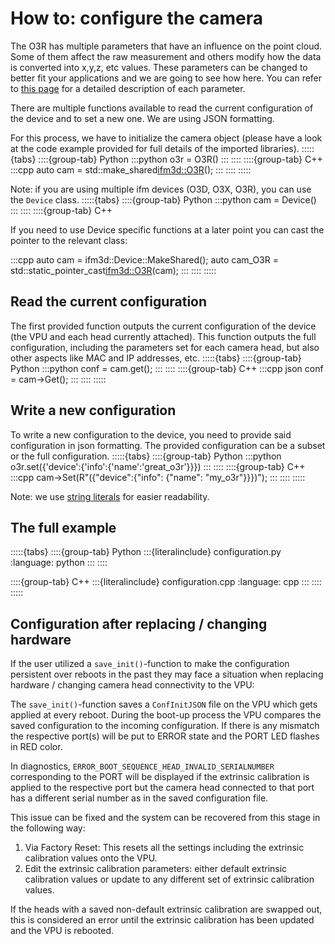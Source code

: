 # How to: configure the camera

The O3R has multiple parameters that have an influence on the point cloud. Some of them affect the raw measurement and others modify how the data is converted into x,y,z, etc values. These parameters can be changed to better fit your applications and we are going to see how here. You can refer to [this page](documentation/O3R/Parameters/parameters:Settings%20Description) for a detailed description of each parameter.

There are multiple functions available to read the current configuration of the device and to set a new one. We are using JSON formatting.

For this process, we have to initialize the camera object (please have a look at the code example provided for full details of the imported libraries).
:::::{tabs}
::::{group-tab} Python
:::python
o3r = O3R()
:::
::::
::::{group-tab} C++
:::cpp
auto cam = std::make_shared<ifm3d::O3R>();
:::
::::
:::::

Note: if you are using multiple ifm devices (O3D, O3X, O3R), you can use the `Device` class.
:::::{tabs}
::::{group-tab} Python
:::python
cam = Device()
:::
::::
::::{group-tab} C++

If you need to use Device specific functions at a later point you can cast the pointer to the relevant class:

:::cpp
auto cam = ifm3d::Device::MakeShared();
auto cam_O3R = std::static_pointer_cast<ifm3d::O3R>(cam);
:::
::::
:::::

## Read the current configuration

The first provided function outputs the current configuration of the device (the VPU and each head currently attached). This function outputs the full configuration, including the parameters set for each camera head, but also other aspects like MAC and IP addresses, etc.
:::::{tabs}
::::{group-tab} Python
:::python
conf = cam.get();
:::
::::
::::{group-tab} C++
:::cpp
json conf = cam->Get();
:::
::::
:::::

## Write a new configuration

To write a new configuration to the device, you need to provide said configuration in json formatting. The provided configuration can be a subset or the full configuration.
:::::{tabs}
::::{group-tab} Python
:::python
o3r.set({'device':{'info':{'name':'great_o3r'}}})
:::
::::
::::{group-tab} C++
:::cpp
cam->Set(R"({"device":{"info": {"name": "my_o3r"}}})");
:::
::::
:::::

Note: we use [string literals](https://en.cppreference.com/w/cpp/language/string_literal) for easier readability.

## The full example
:::::{tabs}
::::{group-tab} Python
:::{literalinclude} configuration.py
:language: python
:::
::::

::::{group-tab} C++
:::{literalinclude} configuration.cpp
:language: cpp
:::
::::
:::::

## Configuration after replacing / changing hardware

If the user utilized a `save_init()`-function to make the configuration persistent over reboots in the past they may face a situation when replacing hardware / changing camera head connectivity to the VPU:

The `save_init()`-function saves a `ConfInitJSON` file on the VPU which gets applied at every reboot. During the boot-up process the VPU compares the saved configuration to the incoming configuration. If there is any mismatch the respective port(s) will be put to ERROR state and the PORT LED flashes in RED color.

In diagnostics, `ERROR_BOOT_SEQUENCE_HEAD_INVALID_SERIALNUMBER` corresponding to the PORT will be displayed if the extrinsic calibration is applied to the respective port but the camera head connected to that port has a different serial number as in the saved configuration file.

This issue can be fixed and the system can be recovered from this stage in the following way:
1. Via Factory Reset: This resets all the settings including the extrinsic calibration values onto the VPU.
2. Edit the extrinsic calibration parameters: either default extrinsic calibration values or update to any different set of extrinsic calibration values.

If the heads with a saved non-default extrinsic calibration are swapped out, this is considered an error until the extrinsic calibration has been updated and the VPU is rebooted.